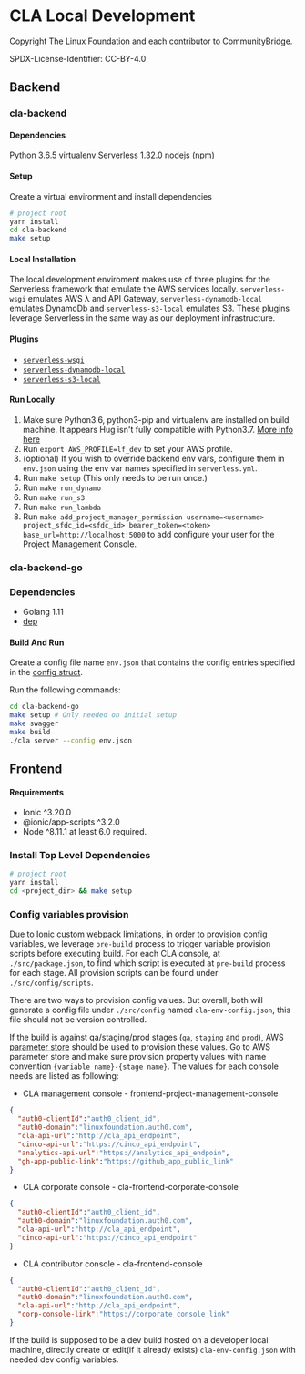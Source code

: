 # CLA Local Development

Copyright The Linux Foundation and each contributor to CommunityBridge.

SPDX-License-Identifier: CC-BY-4.0

## Backend

### cla-backend

#### Dependencies

Python 3.6.5
virtualenv
Serverless 1.32.0
nodejs (npm)

#### Setup

Create a virtual environment and install dependencies

```sh
# project root
yarn install
cd cla-backend
make setup
```

#### Local Installation

The local development enviroment makes use of three plugins for the Serverless framework that emulate the AWS services locally. `serverless-wsgi` emulates AWS λ and API Gateway, `serverless-dynamodb-local` emulates DynamoDb and `serverless-s3-local` emulates S3. These plugins leverage Serverless in the same way as our deployment infrastructure.

#### Plugins

* [`serverless-wsgi`](https://www.npmjs.com/package/serverless-wsgi)
* [`serverless-dynamodb-local`](https://www.npmjs.com/package/serverless-dynamodb-local)
* [`serverless-s3-local`](https://www.npmjs.com/package/serverless-s3-local)

#### Run Locally

1. Make sure Python3.6, python3-pip and virtualenv are installed on build machine. It appears Hug isn't fully compatible with Python3.7. [More info here](https://github.com/timothycrosley/hug/issues/631)
2. Run `export AWS_PROFILE=lf_dev` to set your AWS profile.
3. (optional) If you wish to override backend env vars, configure them in `env.json` using the env var names specified in `serverless.yml`.
4. Run `make setup` (This only needs to be run once.)
5. Run `make run_dynamo`
6. Run `make run_s3`
7. Run `make run_lambda`
8. Run `make add_project_manager_permission username=<username> project_sfdc_id=<sfdc_id> bearer_token=<token> base_url=http://localhost:5000` to add configure your user for the Project Management Console.

### cla-backend-go

### Dependencies

* Golang 1.11
* [dep](https://github.com/golang/dep)

#### Build And Run

Create a config file name `env.json` that contains the config entries specified in the [config struct](/cla-backend-go/config/config.go).

Run the following commands:

```bash
cd cla-backend-go
make setup # Only needed on initial setup
make swagger
make build
./cla server --config env.json
```

## Frontend

#### Requirements

* Ionic ^3.20.0
* @ionic/app-scripts ^3.2.0
* Node ^8.11.1 at least 6.0 required.

### Install Top Level Dependencies

```bash
# project root
yarn install
cd <project_dir> && make setup
```

### Config variables provision

Due to Ionic custom webpack limitations, in order to provision config variables, we leverage `pre-build` process to trigger variable provision scripts before executing build. For each CLA console, at `./src/package.json`, to find which script is executed at `pre-build` process for each stage. All provision scripts can be found under `./src/config/scripts`.

There are two ways to provision config values. But overall, both will generate a config file under `./src/config` named `cla-env-config.json`, this file should not be version controlled.

If the build is against qa/staging/prod stages (`qa`, `staging` and `prod`), AWS [parameter store](https://docs.aws.amazon.com/systems-manager/latest/userguide/systems-manager-paramstore.html) should be used to provision these values. Go to AWS parameter store and make sure provision property values with name convention `{variable name}-{stage name}`. The values for each console needs are listed as following:

* CLA management console - frontend-project-management-console

```json
{
  "auth0-clientId":"auth0_client_id",
  "auth0-domain":"linuxfoundation.auth0.com",
  "cla-api-url":"http://cla_api_endpoint",
  "cinco-api-url":"https://cinco_api_endpoint",
  "analytics-api-url":"https://analytics_api_endpoin",
  "gh-app-public-link":"https://github_app_public_link"
}
```

* CLA corporate console - cla-frontend-corporate-console

```json
{
  "auth0-clientId":"auth0_client_id",
  "auth0-domain":"linuxfoundation.auth0.com",
  "cla-api-url":"http://cla_api_endpoint",
  "cinco-api-url":"https://cinco_api_endpoint"
}
```

* CLA contributor console - cla-frontend-console

```json
{
  "auth0-clientId":"auth0_client_id",
  "auth0-domain":"linuxfoundation.auth0.com",
  "cla-api-url":"http://cla_api_endpoint",
  "corp-console-link":"https://corporate_console_link"
}
```

If the build is supposed to be a dev build hosted on a developer local machine, directly create or edit(if it already exists) `cla-env-config.json` with needed dev config variables.
